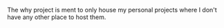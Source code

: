 The why project is ment to only house my personal projects where I don't have any other place to host them.